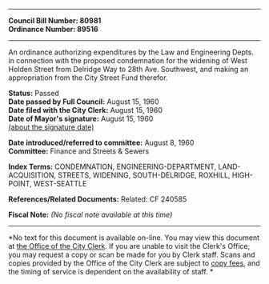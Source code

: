 * * * * *  
  
**Council Bill Number: [](#h0)[](#h2)80981**   
**Ordinance Number: 89516**  
  
* * * * *  
  
An ordinance authorizing expenditures by the Law and Engineering Depts. in connection with the proposed condemnation for the widening of West Holden Street from Delridge Way to 28th Ave. Southwest, and making an appropriation from the City Street Fund therefor.  
  
**Status:** Passed   
**Date passed by Full Council:** August 15, 1960   
**Date filed with the City Clerk:** August 15, 1960   
**Date of Mayor's signature:** August 15, 1960   
[(about the signature date)](/~public/approvaldate.htm)   
  
  
**Date introduced/referred to committee:** August 8, 1960   
**Committee:** Finance and Streets & Sewers   
  
**Index Terms:** CONDEMNATION, ENGINEERING-DEPARTMENT, LAND-ACQUISITION, STREETS, WIDENING, SOUTH-DELRIDGE, ROXHILL, HIGH-POINT, WEST-SEATTLE  
  
**References/Related Documents:** Related: CF 240585  
  
**Fiscal Note:** *(No fiscal note available at this time)*  
  
* * * * *  
  
*No text for this document is available on-line. You may view this document at [the Office of the City Clerk](http://www.seattle.gov/leg/clerk/contactUs.htm). If you are unable to visit the Clerk's Office, you may request a copy or scan be made for you by Clerk staff. Scans and copies provided by the Office of the City Clerk are subject to [copy fees](http://clerk.seattle.gov/~public/clerkfees.htm), and the timing of service is dependent on the availability of staff. *  
  
  
